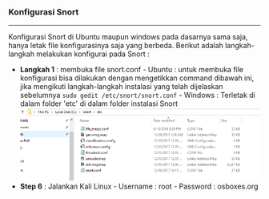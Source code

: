 ### Konfigurasi Snort
--------------------

Konfigurasi Snort di Ubuntu maupun windows pada dasarnya sama saja, hanya letak file konfigurasinya saja yang berbeda. Berikut adalah langkah-langkah melakukan konfigurai pada Snort :

- **Langkah 1**    : membuka file snort.conf
        - Ubuntu  : untuk membuka file konfigurasi bisa dilakukan dengan mengetikkan command dibawah ini, jika mengikuti langkah-langkah instalasi yang telah dijelaskan sebelumnya
         ```
        sudo gedit /etc/snort/snort.conf
         ```
        - Windows : Terletak di dalam folder 'etc' di dalam folder instalasi Snort
        ![](/assets/Snort/snortwindows.PNG)
- **Step 6**    : Jalankan Kali Linux
        - Username    : root
        - Password    : osboxes.org
       


